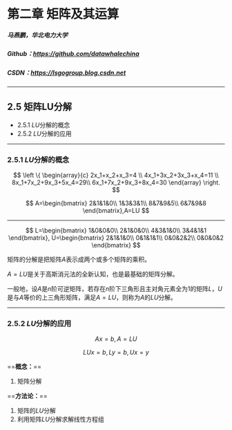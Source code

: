 <!-- $theme: gaia -->

# 第二章 矩阵及其运算

##### 马燕鹏，华北电力大学
##### Github：https://github.com/datawhalechina 
##### CSDN：https://lsgogroup.blog.csdn.net



---
<!-- *template: invert -->

## 2.5 矩阵LU分解
- 2.5.1 $LU$分解的概念
- 2.5.2 $LU$分解的应用

---
### 2.5.1 $LU$分解的概念

$$
\left \{ 
\begin{array}{c}
2x_1+x_2+x_3=4 \\
4x_1+3x_2+3x_3+x_4=11 \\
8x_1+7x_2+9x_3+5x_4=29\\
6x_1+7x_2+9x_3+8x_4=30 
\end{array}
\right.
$$

$$
A=\begin{bmatrix}
2&1&1&0\\
1&3&3&1\\
8&7&9&5\\
6&7&9&8
\end{bmatrix},A=LU
$$

---
$$
L=\begin{bmatrix}
1&0&0&0\\
2&1&0&0\\
4&3&1&0\\
3&4&1&1
\end{bmatrix},
U=\begin{bmatrix}
2&1&1&0\\
0&1&1&1\\
0&0&2&2\\
0&0&0&2
\end{bmatrix}
$$

矩阵的分解是把矩阵$A$表示成两个或多个矩阵的乘积。


$A=LU$是关于高斯消元法的全新认知，也是最基础的矩阵分解。


一般地，设$A$是$n$阶可逆矩阵，若存在$n$阶下三角形且主对角元素全为1的矩阵$L$，$U$是与$A$等价的上三角形矩阵，满足$A=LU$，则称为$A$的$LU$分解。

---
### 2.5.2 $LU$分解的应用


$$
Ax=b,A=LU
$$

$$
LUx=b,Ly=b,Ux=y
$$

==**概念：**==
1. 矩阵分解

==**方法论：**==
1. 矩阵的$LU$分解
2. 利用矩阵$LU$分解求解线性方程组













